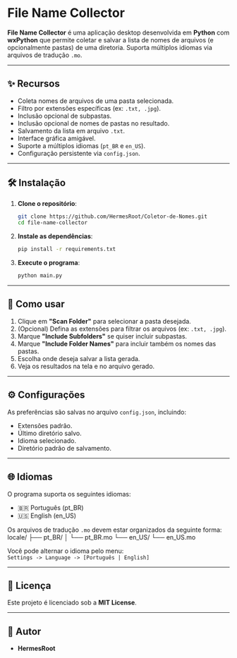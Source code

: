 # File Name Collector

**File Name Collector** é uma aplicação desktop desenvolvida em **Python** com **wxPython** que permite coletar e salvar a lista de nomes de arquivos (e opcionalmente pastas) de uma diretoria. Suporta múltiplos idiomas via arquivos de tradução `.mo`.

---

## ✨ Recursos

- Coleta nomes de arquivos de uma pasta selecionada.
- Filtro por extensões específicas (ex: `.txt, .jpg`).
- Inclusão opcional de subpastas.
- Inclusão opcional de nomes de pastas no resultado.
- Salvamento da lista em arquivo `.txt`.
- Interface gráfica amigável.
- Suporte a múltiplos idiomas (`pt_BR` e `en_US`).
- Configuração persistente via `config.json`.

---

## 🛠️ Instalação

1. **Clone o repositório**:
    ```bash
    git clone https://github.com/HermesRoot/Coletor-de-Nomes.git
    cd file-name-collector
    ```

2. **Instale as dependências**:
    ```bash
    pip install -r requirements.txt
    ```

3. **Execute o programa**:
    ```bash
    python main.py
    ```

---

## 📂 Como usar

1. Clique em **"Scan Folder"** para selecionar a pasta desejada.
2. (Opcional) Defina as extensões para filtrar os arquivos (ex: `.txt, .jpg`).
3. Marque **"Include Subfolders"** se quiser incluir subpastas.
4. Marque **"Include Folder Names"** para incluir também os nomes das pastas.
5. Escolha onde deseja salvar a lista gerada.
6. Veja os resultados na tela e no arquivo gerado.

---

## ⚙️ Configurações

As preferências são salvas no arquivo `config.json`, incluindo:

- Extensões padrão.
- Último diretório salvo.
- Idioma selecionado.
- Diretório padrão de salvamento.

---

## 🌐 Idiomas

O programa suporta os seguintes idiomas:

- 🇧🇷 Português (pt_BR)
- 🇺🇸 English (en_US)

Os arquivos de tradução `.mo` devem estar organizados da seguinte forma:
locale/ ├── pt_BR/ │ └── pt_BR.mo └── en_US/ └── en_US.mo

Você pode alternar o idioma pelo menu:  
`Settings -> Language -> [Português | English]`

---

## 📄 Licença

Este projeto é licenciado sob a **MIT License**.

---

## 👤 Autor

- **HermesRoot**


